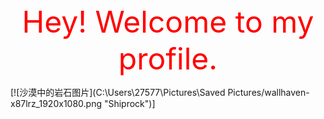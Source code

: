 <div align='center' ><font color=red size='70'>Hey! Welcome to my profile.</font></div>

[![沙漠中的岩石图片](C:\Users\27577\Pictures\Saved Pictures/wallhaven-x87lrz_1920x1080.png "Shiprock")]
<!---
wanghs008/wanghs008 is a ✨ special ✨ repository because its `README.md` (this file) appears on your GitHub profile.
You can click the Preview link to take a look at your changes.
--->
